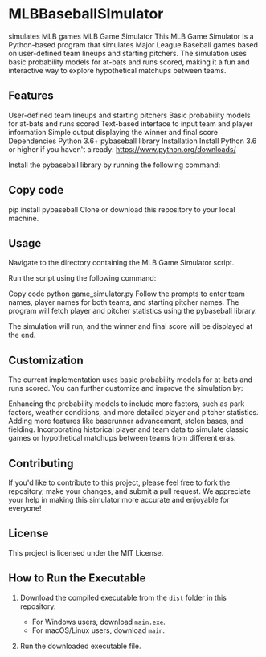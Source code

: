 # MLBBaseballSImulator
simulates MLB games
MLB Game Simulator
This MLB Game Simulator is a Python-based program that simulates Major League Baseball games based on user-defined team lineups and starting pitchers. The simulation uses basic probability models for at-bats and runs scored, making it a fun and interactive way to explore hypothetical matchups between teams.

## Features
User-defined team lineups and starting pitchers
Basic probability models for at-bats and runs scored
Text-based interface to input team and player information
Simple output displaying the winner and final score
Dependencies
Python 3.6+
pybaseball library
Installation
Install Python 3.6 or higher if you haven't already: https://www.python.org/downloads/

Install the pybaseball library by running the following command:

## Copy code
pip install pybaseball
Clone or download this repository to your local machine.

## Usage
Navigate to the directory containing the MLB Game Simulator script.

Run the script using the following command:

Copy code
python game_simulator.py
Follow the prompts to enter team names, player names for both teams, and starting pitcher names. The program will fetch player and pitcher statistics using the pybaseball library.

The simulation will run, and the winner and final score will be displayed at the end.

## Customization
The current implementation uses basic probability models for at-bats and runs scored. You can further customize and improve the simulation by:

Enhancing the probability models to include more factors, such as park factors, weather conditions, and more detailed player and pitcher statistics.
Adding more features like baserunner advancement, stolen bases, and fielding.
Incorporating historical player and team data to simulate classic games or hypothetical matchups between teams from different eras.

## Contributing
If you'd like to contribute to this project, please feel free to fork the repository, make your changes, and submit a pull request. We appreciate your help in making this simulator more accurate and enjoyable for everyone!

## License
This project is licensed under the MIT License.
## How to Run the Executable

1. Download the compiled executable from the `dist` folder in this repository.
   - For Windows users, download `main.exe`.
   - For macOS/Linux users, download `main`.

2. Run the downloaded executable file.


